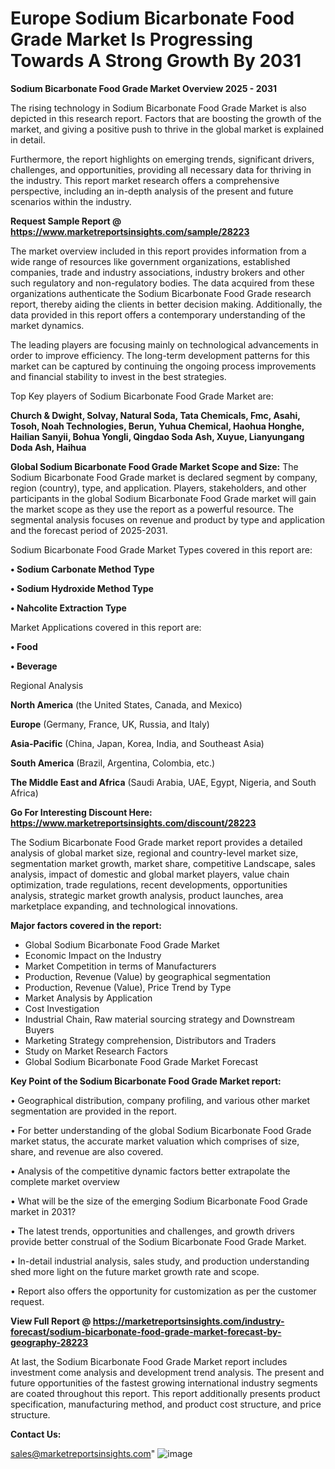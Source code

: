 # Europe Sodium Bicarbonate Food Grade Market Is Progressing Towards A Strong Growth By 2031

<Strong> Sodium Bicarbonate Food Grade Market Overview 2025 - 2031</strong>

The rising technology in Sodium Bicarbonate Food Grade Market is also depicted in this research report. Factors that are boosting the growth of the market, and giving a positive push to thrive in the global market is explained in detail.

Furthermore, the report highlights on emerging trends, significant drivers, challenges, and opportunities, providing all necessary data for thriving in the industry. This report market research offers a comprehensive perspective, including an in-depth analysis of the present and future scenarios within the industry.

<strong>Request Sample Report @ <a href=https://www.marketreportsinsights.com/sample/28223>https://www.marketreportsinsights.com/sample/28223</a></strong>

The market overview included in this report provides information from a wide range of resources like government organizations, established companies, trade and industry associations, industry brokers and other such regulatory and non-regulatory bodies. The data acquired from these organizations authenticate the Sodium Bicarbonate Food Grade research report, thereby aiding the clients in better decision making. Additionally, the data provided in this report offers a contemporary understanding of the market dynamics.

The leading players are focusing mainly on technological advancements in order to improve efficiency. The long-term development patterns for this market can be captured by continuing the ongoing process improvements and financial stability to invest in the best strategies.

Top Key players of Sodium Bicarbonate Food Grade Market are:

<strong>Church & Dwight, Solvay, Natural Soda, Tata Chemicals, Fmc, Asahi, Tosoh, Noah Technologies, Berun, Yuhua Chemical, Haohua Honghe, Hailian Sanyii, Bohua Yongli, Qingdao Soda Ash, Xuyue, Lianyungang Doda Ash, Haihua</strong>

<strong><b>Global Sodium Bicarbonate Food Grade Market Scope and Size:</b></strong>
The Sodium Bicarbonate Food Grade market is declared segment by company, region (country), type, and application. Players, stakeholders, and other participants in the global Sodium Bicarbonate Food Grade market will gain the market scope as they use the report as a powerful resource. The segmental analysis focuses on revenue and product by type and application and the forecast period of 2025-2031.

Sodium Bicarbonate Food Grade Market Types covered in this report are:

<strong>• Sodium Carbonate Method Type

• Sodium Hydroxide Method Type

• Nahcolite Extraction Type</strong>

Market Applications covered in this report are:

<strong>• Food

• Beverage</strong> 

Regional Analysis

<strong>North America</strong> (the United States, Canada, and Mexico)

<strong>Europe</strong> (Germany, France, UK, Russia, and Italy)

<strong>Asia-Pacific</strong> (China, Japan, Korea, India, and Southeast Asia)

<strong>South America</strong> (Brazil, Argentina, Colombia, etc.)

<strong>The Middle East and Africa</strong> (Saudi Arabia, UAE, Egypt, Nigeria, and South Africa)

<strong>Go For Interesting Discount Here: <a href=https://www.marketreportsinsights.com/discount/28223>https://www.marketreportsinsights.com/discount/28223</a></strong>

The Sodium Bicarbonate Food Grade market report provides a detailed analysis of global market size, regional and country-level market size, segmentation market growth, market share, competitive Landscape, sales analysis, impact of domestic and global market players, value chain optimization, trade regulations, recent developments, opportunities analysis, strategic market growth analysis, product launches, area marketplace expanding, and technological innovations.

<strong><b>Major factors covered in the report:</b></strong>
<ul>
  <li>Global Sodium Bicarbonate Food Grade Market </li>
  <li>Economic Impact on the Industry</li>
  <li>Market Competition in terms of Manufacturers</li>
  <li>Production, Revenue (Value) by geographical segmentation</li>
  <li>Production, Revenue (Value), Price Trend by Type</li>
  <li>Market Analysis by Application</li>
  <li>Cost Investigation</li>
  <li>Industrial Chain, Raw material sourcing strategy and Downstream Buyers</li>
  <li>Marketing Strategy comprehension, Distributors and Traders</li>
  <li>Study on Market Research Factors</li>
  <li>Global Sodium Bicarbonate Food Grade Market Forecast</li>
</ul>

<strong><b>Key Point of the Sodium Bicarbonate Food Grade Market report:</b></strong>

• Geographical distribution, company profiling, and various other market segmentation are provided in the report.

• For better understanding of the global Sodium Bicarbonate Food Grade market status, the accurate market valuation which comprises of size, share, and revenue are also covered.

• Analysis of the competitive dynamic factors better extrapolate the complete market overview

• What will be the size of the emerging Sodium Bicarbonate Food Grade market in 2031?

• The latest trends, opportunities and challenges, and growth drivers provide better construal of the Sodium Bicarbonate Food Grade Market.

• In-detail industrial analysis, sales study, and production understanding shed more light on the future market growth rate and scope.

• Report also offers the opportunity for customization as per the customer request.

<strong><b>View Full Report @ <a href=https://marketreportsinsights.com/industry-forecast/sodium-bicarbonate-food-grade-market-forecast-by-geography-28223>https://marketreportsinsights.com/industry-forecast/sodium-bicarbonate-food-grade-market-forecast-by-geography-28223</a></b></strong>


At last, the Sodium Bicarbonate Food Grade Market report includes investment come analysis and development trend analysis. The present and future opportunities of the fastest growing international industry segments are coated throughout this report. This report additionally presents product specification, manufacturing method, and product cost structure, and price structure.

<strong>Contact Us:</strong>

sales@marketreportsinsights.com"
![image](https://github.com/user-attachments/assets/d37eaa35-3349-4359-ab06-6803b3e55e7d)
